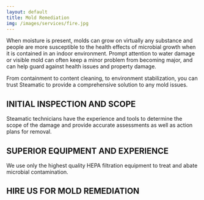```yaml
---
layout: default
title: Mold Remediation
img: /images/services/fire.jpg
---
```


When moisture is present, molds can grow on virtually any substance and people are more susceptible to the health effects of microbial growth when it is contained in an indoor environment. Prompt attention to water damage or visible mold can often keep a minor problem from becoming major, and can help guard against health issues and property damage.

From containment to content cleaning, to environment stabilization, you can trust Steamatic to provide a comprehensive solution to any mold issues.

## INITIAL INSPECTION AND SCOPE
Steamatic technicians have the experience and tools to determine the scope of the damage and provide accurate assessments as well as action plans for removal.

## SUPERIOR EQUIPMENT AND EXPERIENCE
We use only the highest quality HEPA filtration equipment to treat and abate microbial contamination.

## HIRE US FOR MOLD REMEDIATION